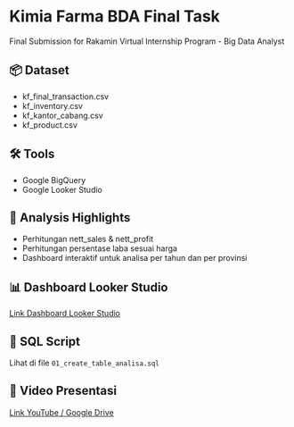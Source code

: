 # Kimia Farma BDA Final Task

Final Submission for Rakamin Virtual Internship Program - Big Data Analyst

## 📦 Dataset
- kf_final_transaction.csv
- kf_inventory.csv
- kf_kantor_cabang.csv
- kf_product.csv

## 🛠 Tools
- Google BigQuery
- Google Looker Studio

## 🧠 Analysis Highlights
- Perhitungan nett_sales & nett_profit
- Perhitungan persentase laba sesuai harga
- Dashboard interaktif untuk analisa per tahun dan per provinsi

## 📊 Dashboard Looker Studio
[Link Dashboard Looker Studio](#)

## 📁 SQL Script
Lihat di file `01_create_table_analisa.sql`

## 🎥 Video Presentasi
[Link YouTube / Google Drive](#)
